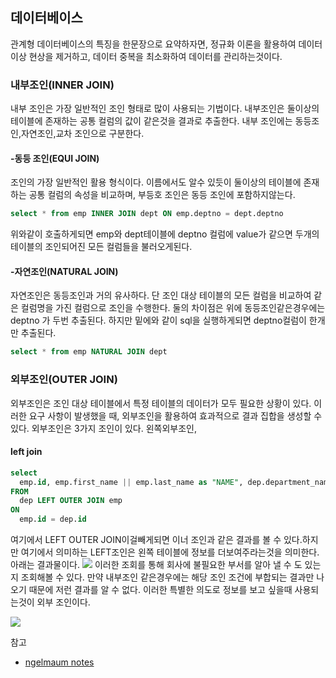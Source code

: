 ## 데이터베이스
관계형 데이터베이스의 특징을 한문장으로 요약하자면, 정규화 이론을 활용하여 데이터이상 현상을 제거하고, 데이터 중복을 최소화하여 데이터를 관리하는것이다.

### 내부조인(INNER JOIN)
내부 조인은 가장 일반적인 조인 형태로 많이 사용되는 기법이다. 내부조인은 둘이상의 테이블에 존재하는 공통 컬럼의 값이 같은것을 결과로 추출한다. 내부 조인에는 동등조인,자연조인,교차 조인으로 구분한다.

#### -동등 조인(EQUI JOIN)
조인의 가장 일반적인 활용 형식이다. 이름에서도 알수 있듯이 둘이상의 테이블에 존재하는 공통 컬럼의 속성을 비교하며, 부등호 조인은 동등 조인에 포함하지않는다.

```sql
select * from emp INNER JOIN dept ON emp.deptno = dept.deptno
```
위와같이 호출하게되면 emp와 dept테이블에 deptno 컬럼에 value가 같으면 두개의 테이블의 조인되어진 모든 컬럼들을 불러오게된다.
#### -자연조인(NATURAL JOIN)
자연조인은 동등조인과 거의 유사하다. 단 조인 대상 테이블의 모든 컬럼을 비교하여 같은 컬럼명을 가진 컬럼으로 조인을 수행한다. 둘의 차이점은 위에 동등조인같은경우에는 deptno 가 두번 추출된다. 하지만  밑에와 같이 sql을 실행하게되면 deptno컬럼이 한개만 추출된다.
```sql
select * from emp NATURAL JOIN dept
```
### 외부조인(OUTER JOIN)
외부조인은 조인 대상 테이블에서 특정 테이블의 데이터가 모두 필요한 상황이 있다. 이러한 요구 사항이 발생했을 때, 외부조인을 활용하여 효과적으로 결과 집합을 생성할 수 있다. 외부조인은 3가지 조인이 있다. 왼쪽외부조인,

#### left join
```sql
select
  emp.id, emp.first_name || emp.last_name as "NAME", dep.department_name
FROM
  dep LEFT OUTER JOIN emp
ON
  emp.id = dep.id
```

여기에서 LEFT OUTER JOIN이걸빼게되면 이너 조인과 같은 결과를 볼 수 있다.하지만 여기에서 의미하는 LEFT조인은 왼쪽 테이블에 정보를 더보여주라는것을 의미한다. 아래는 결과물이다.
![](http://i.imgur.com/8kubv8F.png)
이러한 조회를 통해 회사에 불필요한 부서를 알아 낼 수 도 있는지 조회해볼 수 있다. 만약 내부조인 같은경우에는 해당 조인 조건에 부합되는 결과만 나오기 때문에 저런 결과를 알 수 없다. 이러한 특별한 의도로 정보를 보고 싶을때 사용되는것이 외부 조인이다.


![](http://i.imgur.com/I5LlUNN.png)


참고
* [ngelmaum notes](http://blog.ngelmaum.org/entry/lab-note-sql-join-method)
